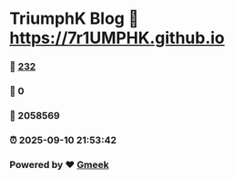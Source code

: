 # TriumphK Blog :link: https://7r1UMPHK.github.io 
### :page_facing_up: [232](https://7r1UMPHK.github.io/tag.html) 
### :speech_balloon: 0 
### :hibiscus: 2058569 
### :alarm_clock: 2025-09-10 21:53:42 
### Powered by :heart: [Gmeek](https://github.com/Meekdai/Gmeek)
